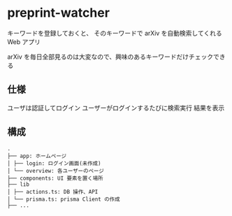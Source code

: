 # preprint-watcher

キーワードを登録しておくと、
そのキーワードで arXiv を自動検索してくれる Web アプリ

arXiv を毎日全部見るのは大変なので、興味のあるキーワードだけチェックできる

## 仕様

ユーザは認証してログイン
ユーザーがログインするたびに検索実行
結果を表示

## 構成

```
.
├── app: ホームページ
│ ├── login: ログイン画面(未作成)
│ └── overview: 各ユーザーのページ
├── components: UI 要素を置く場所
├── lib
│ ├── actions.ts: DB 操作、API
│ └── prisma.ts: prisma Client の作成
├── ...
```
